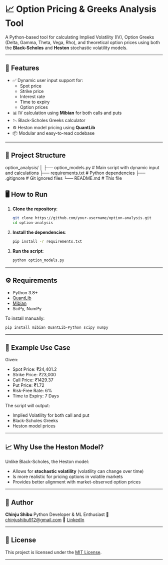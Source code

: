 
# 📈 Option Pricing & Greeks Analysis Tool

A Python-based tool for calculating Implied Volatility (IV), Option Greeks (Delta, Gamma, Theta, Vega, Rho), and theoretical option prices using both the **Black-Scholes** and **Heston** stochastic volatility models.

---

## 🔧 Features

- ✅ Dynamic user input support for:
  - Spot price
  - Strike price
  - Interest rate
  - Time to expiry
  - Option prices
- 📊 IV calculation using **Mibian** for both calls and puts
- 📉 Black-Scholes Greeks calculator
- ⚙️ Heston model pricing using **QuantLib**
- 📦 Modular and easy-to-read codebase

---

## 📁 Project Structure



option\_analysis/
│
├── option\_models.py       # Main script with dynamic input and calculations
├── requirements.txt       # Python dependencies
├── .gitignore             # Git ignored files
└── README.md              # This file





## 🖥️ How to Run

1. **Clone the repository**:
   ```bash
   git clone https://github.com/your-username/option-analysis.git
   cd option-analysis

2. **Install the dependencies**:

   ```bash
   pip install -r requirements.txt
   ```

3. **Run the script**:

   ```bash
   python option_models.py
   ```

---

## ⚙️ Requirements

* Python 3.8+
* [QuantLib](https://www.quantlib.org/)
* [Mibian](https://pypi.org/project/mibian/)
* SciPy, NumPy

To install manually:

```bash
pip install mibian QuantLib-Python scipy numpy
```

---

## 📌 Example Use Case

Given:

* Spot Price: ₹24,401.2
* Strike Price: ₹23,000
* Call Price: ₹1429.37
* Put Price: ₹1.72
* Risk-Free Rate: 6%
* Time to Expiry: 7 Days

The script will output:

* Implied Volatility for both call and put
* Black-Scholes Greeks
* Heston model prices

---

## 📈 Why Use the Heston Model?

Unlike Black-Scholes, the Heston model:

* Allows for **stochastic volatility** (volatility can change over time)
* Is more realistic for pricing options in volatile markets
* Provides better alignment with market-observed option prices

---

## 🧠 Author

**Chinju Shibu**
Python Developer & ML Enthusiast
📧 [chinjushibu912@gmail.com](mailto:chinjushibu912@gmail.com)
🔗 [LinkedIn](https://www.linkedin.com/in/chinju-shibu-aba059218/)

---

## 📃 License

This project is licensed under the [MIT License](LICENSE).

---
